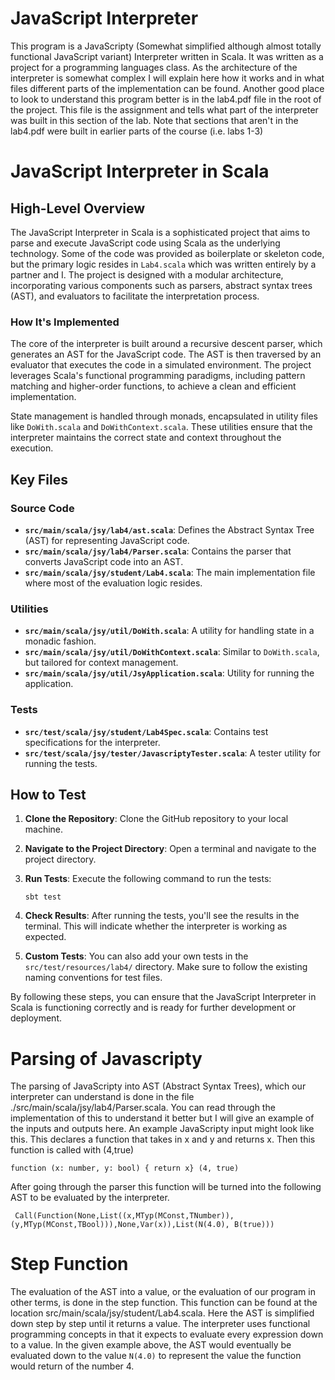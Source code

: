 # JavaScript Interpreter
This program is a JavaScripty (Somewhat simplified although almost totally functional JavaScript variant) Interpreter written in Scala. It was written as a project for a programming languages class. As the architecture of the interpreter is somewhat complex I will explain here how it works and in what files different parts of the implementation can be found. Another good place to look to understand this program better is in the lab4.pdf file in the root of the project. This file is the assignment and tells what part of the interpreter was built in this section of the lab. Note that sections that aren't in the lab4.pdf were built in earlier parts of the course (i.e. labs 1-3)




# JavaScript Interpreter in Scala

## High-Level Overview

The JavaScript Interpreter in Scala is a sophisticated project that aims to parse and execute JavaScript code using Scala as the underlying technology. Some of the code was provided as boilerplate or skeleton code, but the primary logic resides in `Lab4.scala` which was written entirely by a partner and I. The project is designed with a modular architecture, incorporating various components such as parsers, abstract syntax trees (AST), and evaluators to facilitate the interpretation process.

### How It's Implemented

The core of the interpreter is built around a recursive descent parser, which generates an AST for the JavaScript code. The AST is then traversed by an evaluator that executes the code in a simulated environment. The project leverages Scala's functional programming paradigms, including pattern matching and higher-order functions, to achieve a clean and efficient implementation.

State management is handled through monads, encapsulated in utility files like `DoWith.scala` and `DoWithContext.scala`. These utilities ensure that the interpreter maintains the correct state and context throughout the execution.

## Key Files

### Source Code

- **`src/main/scala/jsy/lab4/ast.scala`**: Defines the Abstract Syntax Tree (AST) for representing JavaScript code.
- **`src/main/scala/jsy/lab4/Parser.scala`**: Contains the parser that converts JavaScript code into an AST.
- **`src/main/scala/jsy/student/Lab4.scala`**: The main implementation file where most of the evaluation logic resides.

### Utilities

- **`src/main/scala/jsy/util/DoWith.scala`**: A utility for handling state in a monadic fashion.
- **`src/main/scala/jsy/util/DoWithContext.scala`**: Similar to `DoWith.scala`, but tailored for context management.
- **`src/main/scala/jsy/util/JsyApplication.scala`**: Utility for running the application.

### Tests

- **`src/test/scala/jsy/student/Lab4Spec.scala`**: Contains test specifications for the interpreter.
- **`src/test/scala/jsy/tester/JavascriptyTester.scala`**: A tester utility for running the tests.

## How to Test

1. **Clone the Repository**: Clone the GitHub repository to your local machine.
2. **Navigate to the Project Directory**: Open a terminal and navigate to the project directory.
3. **Run Tests**: Execute the following command to run the tests:
    ```
    sbt test
    ```
4. **Check Results**: After running the tests, you'll see the results in the terminal. This will indicate whether the interpreter is working as expected.

5. **Custom Tests**: You can also add your own tests in the `src/test/resources/lab4/` directory. Make sure to follow the existing naming conventions for test files.

By following these steps, you can ensure that the JavaScript Interpreter in Scala is functioning correctly and is ready for further development or deployment.


# Parsing of Javascripty
The parsing of JavaScripty into AST (Abstract Syntax Trees), which our interpreter can understand is done in the file ./src/main/scala/jsy/lab4/Parser.scala. You can read through the implementation of this to understand it better but I will give an example of the inputs and outputs here. An example JavaScripty input might look like this. This declares a function that takes in x and y and returns x. Then this function is called with (4,true)

``` function (x: number, y: bool) { return x} (4, true) ```

After going through the parser this function will be turned into the following AST to be evaluated by the interpreter. 


```  Call(Function(None,List((x,MTyp(MConst,TNumber)),(y,MTyp(MConst,TBool))),None,Var(x)),List(N(4.0), B(true))) ```

# Step Function
The evaluation of the AST into a value, or the evaluation of our program in other terms, is done in the step function. This function can be found at the location src/main/scala/jsy/student/Lab4.scala. Here the AST is simplified down step by step until it returns a value. The interpreter uses functional programming concepts in that it expects to evaluate every expression down to a value. In the given example above, the AST would eventually be evaluated down to the value ``` N(4.0) ``` to represent the value the function would return of the number 4. 
